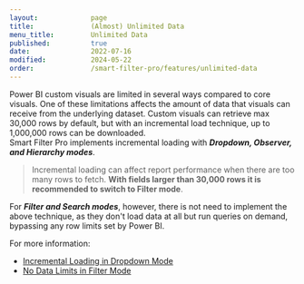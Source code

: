 ```yaml
---
layout:             page
title:              (Almost) Unlimited Data
menu_title:         Unlimited Data
published:          true
date:               2022-07-16
modified:           2024-05-22
order:              /smart-filter-pro/features/unlimited-data
---
```


Power BI custom visuals are limited in several ways compared to core visuals. One of these limitations affects the amount of data that visuals can receive from the underlying dataset. Custom visuals can retrieve max 30,000 rows by default, but with an incremental load technique, up to 1,000,000 rows can be downloaded.  
Smart Filter Pro implements incremental loading with ***Dropdown, Observer, and Hierarchy modes***.

> Incremental loading can affect report performance when there are too many rows to fetch. **With fields larger than 30,000 rows it is recommended to switch to Filter mode**.

For ***Filter and Search modes***, however, there is not need to implement the above technique, as they don't load data at all but run  queries on demand, bypassing any row limits set by Power BI.

For more information:

- [Incremental Loading in Dropdown Mode](../features/dropdown.md#incremental-loading)
- [No Data Limits in Filter Mode](../features/filter.md#no-data-limits)